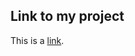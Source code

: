 ## Link to my project
   This is a [link](http://https://github.com/cityoftwilight/EnglishHomework/ "With a Title"). 
